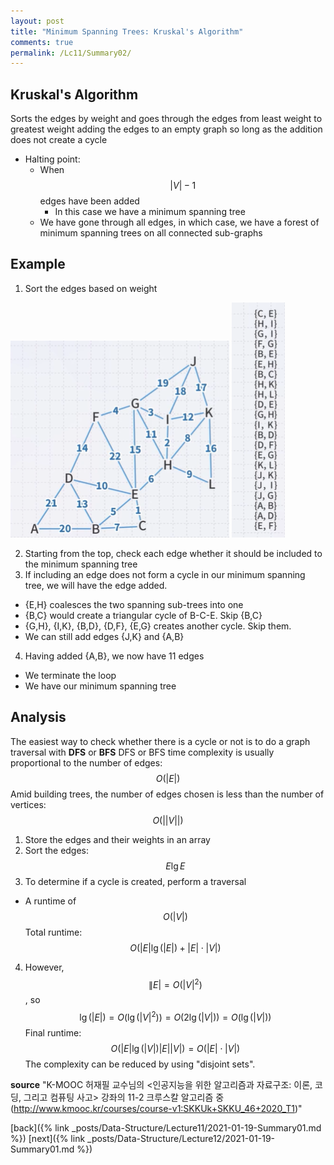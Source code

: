 ```yaml
---
layout: post
title: "Minimum Spanning Trees: Kruskal's Algorithm"
comments: true
permalink: /Lc11/Summary02/
---
```

## Kruskal's Algorithm
Sorts the edges by weight and goes through the edges from least weight to greatest weight adding the edges to an empty graph so long as the addition does not create a cycle
- Halting point:
  - When $$|V|-1$$ edges have been added
    - In this case we have a minimum spanning tree
  - We have gone through all edges, in which case, we have a forest of minimum spanning trees on all connected sub-graphs

## Example
1. Sort the edges based on weight

![krus](/assets/krus.png) ![krusedg](/assets/krusedg.png)

2. Starting from the top, check each edge whether it should be included to the minimum spanning tree
3. If including an edge does not form a cycle in our minimum spanning tree, we will have the edge added.
  - {E,H} coalesces the two spanning sub-trees into one
  - {B,C} would create a triangular cycle of B-C-E. Skip {B,C}
  - {G,H}, {I,K}, {B,D}, {D,F}, {E,G} creates another cycle. Skip them.
  - We can still add edges {J,K} and {A,B}
4. Having added {A,B}, we now have 11 edges
  - We terminate the loop
  - We have our minimum spanning tree

## Analysis
The easiest way to check whether there is a cycle or not is to do a graph traversal with **DFS** or **BFS**
DFS or BFS time complexity is usually proportional to the number of edges: $$O(|E|)$$
Amid building trees, the number of edges chosen is less than the number of vertices: $$O(\lvert |V\rvert|)$$
1. Store the edges and their weights in an array
2. Sort the edges: $$E \lg E$$
3. To determine if a cycle is created, perform a traversal
  - A runtime of $$O(|V|)$$
Total runtime: $$O(|E| \lg(|E|)+|E|\cdot |V|)$$
4. However, $$\|E|=O(|V|^{2})$$, so $$\lg(|E|)=O(\lg(|V|^{2}))=O(2\lg(|V|))=O(\lg(|V|))$$
Final runtime: $$O(|E| \lg(|V|) |E||V|)=O(|E|\cdot |V|)$$
The complexity can be reduced by using "disjoint sets".


**source**
"K-MOOC 허재필 교수님의 <인공지능을 위한 알고리즘과 자료구조: 이론, 코딩, 그리고 컴퓨팅 사고> 강좌의 11-2 크루스칼 알고리즘 중(http://www.kmooc.kr/courses/course-v1:SKKUk+SKKU_46+2020_T1)"

[back]({% link _posts/Data-Structure/Lecture11/2021-01-19-Summary01.md %})
[next]({% link _posts/Data-Structure/Lecture12/2021-01-19-Summary01.md %})
